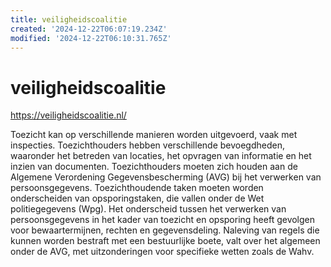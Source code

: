```yaml
---
title: veiligheidscoalitie
created: '2024-12-22T06:07:19.234Z'
modified: '2024-12-22T06:10:31.765Z'
---
```


# veiligheidscoalitie


https://veiligheidscoalitie.nl/

Toezicht kan op verschillende manieren worden uitgevoerd, vaak met inspecties.
Toezichthouders hebben verschillende bevoegdheden, waaronder het betreden van locaties, het opvragen van informatie en het inzien van documenten.
Toezichthouders moeten zich houden aan de Algemene Verordening Gegevensbescherming (AVG) bij het verwerken van persoonsgegevens.
Toezichthoudende taken moeten worden onderscheiden van opsporingstaken, die vallen onder de Wet politiegegevens (Wpg).
Het onderscheid tussen het verwerken van persoonsgegevens in het kader van toezicht en opsporing heeft gevolgen voor bewaartermijnen, rechten en gegevensdeling.
Naleving van regels die kunnen worden bestraft met een bestuurlijke boete, valt over het algemeen onder de AVG, met uitzonderingen voor specifieke wetten zoals de Wahv.
